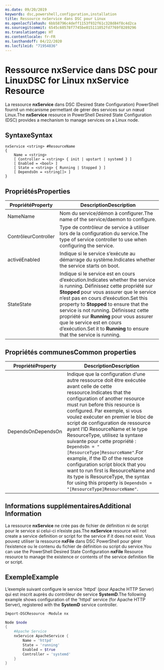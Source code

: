 ```yaml
---
ms.date: 09/20/2019
keywords: dsc,powershell,configuration,installation
title: Ressource nxService dans DSC pour Linux
ms.openlocfilehash: 6bb58796c4deff1153f932f61c328d84f8c4d2ca
ms.sourcegitcommit: 6545c60578f7745be015111052fd7769f8289296
ms.translationtype: HT
ms.contentlocale: fr-FR
ms.lasthandoff: 04/22/2020
ms.locfileid: "71954836"
---
```

# <a name="dsc-for-linux-nxservice-resource"></a><span data-ttu-id="61f4e-103">Ressource nxService dans DSC pour Linux</span><span class="sxs-lookup"><span data-stu-id="61f4e-103">DSC for Linux nxService Resource</span></span>

<span data-ttu-id="61f4e-104">La ressource **nxService** dans DSC (Desired State Configuration) PowerShell fournit un mécanisme permettant de gérer des services sur un nœud Linux.</span><span class="sxs-lookup"><span data-stu-id="61f4e-104">The **nxService** resource in PowerShell Desired State Configuration (DSC) provides a mechanism to manage services on a Linux node.</span></span>

## <a name="syntax"></a><span data-ttu-id="61f4e-105">Syntaxe</span><span class="sxs-lookup"><span data-stu-id="61f4e-105">Syntax</span></span>

```Syntax
nxService <string> #ResourceName
{
    Name = <string>
    [ Controller = <string> { init | upstart | systemd } ]
    [ Enabled = <bool> ]
    [ State = <string> { Running | Stopped } ]
    [ DependsOn = <string[]> ]
}
```

## <a name="properties"></a><span data-ttu-id="61f4e-106">Propriétés</span><span class="sxs-lookup"><span data-stu-id="61f4e-106">Properties</span></span>

|<span data-ttu-id="61f4e-107">Propriété</span><span class="sxs-lookup"><span data-stu-id="61f4e-107">Property</span></span> |<span data-ttu-id="61f4e-108">Description</span><span class="sxs-lookup"><span data-stu-id="61f4e-108">Description</span></span> |
|---|---|
|<span data-ttu-id="61f4e-109">Name</span><span class="sxs-lookup"><span data-stu-id="61f4e-109">Name</span></span> |<span data-ttu-id="61f4e-110">Nom du service/démon à configurer.</span><span class="sxs-lookup"><span data-stu-id="61f4e-110">The name of the service/daemon to configure.</span></span> |
|<span data-ttu-id="61f4e-111">Contrôleur</span><span class="sxs-lookup"><span data-stu-id="61f4e-111">Controller</span></span> |<span data-ttu-id="61f4e-112">Type de contrôleur de service à utiliser lors de la configuration du service.</span><span class="sxs-lookup"><span data-stu-id="61f4e-112">The type of service controller to use when configuring the service.</span></span> |
|<span data-ttu-id="61f4e-113">activé</span><span class="sxs-lookup"><span data-stu-id="61f4e-113">Enabled</span></span> |<span data-ttu-id="61f4e-114">Indique si le service s’exécute au démarrage du système.</span><span class="sxs-lookup"><span data-stu-id="61f4e-114">Indicates whether the service starts on boot.</span></span> |
|<span data-ttu-id="61f4e-115">State</span><span class="sxs-lookup"><span data-stu-id="61f4e-115">State</span></span> |<span data-ttu-id="61f4e-116">Indique si le service est en cours d’exécution.</span><span class="sxs-lookup"><span data-stu-id="61f4e-116">Indicates whether the service is running.</span></span> <span data-ttu-id="61f4e-117">Définissez cette propriété sur **Stopped** pour vous assurer que le service n’est pas en cours d’exécution.</span><span class="sxs-lookup"><span data-stu-id="61f4e-117">Set this property to **Stopped** to ensure that the service is not running.</span></span> <span data-ttu-id="61f4e-118">Définissez cette propriété sur **Running** pour vous assurer que le service est en cours d’exécution.</span><span class="sxs-lookup"><span data-stu-id="61f4e-118">Set it to **Running** to ensure that the service is running.</span></span> |

## <a name="common-properties"></a><span data-ttu-id="61f4e-119">Propriétés communes</span><span class="sxs-lookup"><span data-stu-id="61f4e-119">Common properties</span></span>

|<span data-ttu-id="61f4e-120">Propriété</span><span class="sxs-lookup"><span data-stu-id="61f4e-120">Property</span></span> |<span data-ttu-id="61f4e-121">Description</span><span class="sxs-lookup"><span data-stu-id="61f4e-121">Description</span></span> |
|---|---|
|<span data-ttu-id="61f4e-122">DependsOn</span><span class="sxs-lookup"><span data-stu-id="61f4e-122">DependsOn</span></span> |<span data-ttu-id="61f4e-123">Indique que la configuration d’une autre ressource doit être exécutée avant celle de cette ressource.</span><span class="sxs-lookup"><span data-stu-id="61f4e-123">Indicates that the configuration of another resource must run before this resource is configured.</span></span> <span data-ttu-id="61f4e-124">Par exemple, si vous voulez exécuter en premier le bloc de script de configuration de ressource ayant l’ID ResourceName et le type ResourceType, utilisez la syntaxe suivante pour cette propriété : `DependsOn = "[ResourceType]ResourceName"`.</span><span class="sxs-lookup"><span data-stu-id="61f4e-124">For example, if the ID of the resource configuration script block that you want to run first is ResourceName and its type is ResourceType, the syntax for using this property is `DependsOn = "[ResourceType]ResourceName"`.</span></span> |

## <a name="additional-information"></a><span data-ttu-id="61f4e-125">Informations supplémentaires</span><span class="sxs-lookup"><span data-stu-id="61f4e-125">Additional Information</span></span>

<span data-ttu-id="61f4e-126">La ressource **nxService** ne crée pas de fichier de définition ni de script pour le service si celui-ci n’existe pas.</span><span class="sxs-lookup"><span data-stu-id="61f4e-126">The **nxService** resource will not create a service definition or script for the service if it does not exist.</span></span> <span data-ttu-id="61f4e-127">Vous pouvez utiliser la ressource **nxFile** dans DSC PowerShell pour gérer l’existence ou le contenu du fichier de définition ou script du service.</span><span class="sxs-lookup"><span data-stu-id="61f4e-127">You can use the PowerShell Desired State Configuration **nxFile** Resource resource to manage the existence or contents of the service definition file or script.</span></span>

## <a name="example"></a><span data-ttu-id="61f4e-128">Exemple</span><span class="sxs-lookup"><span data-stu-id="61f4e-128">Example</span></span>

<span data-ttu-id="61f4e-129">L’exemple suivant configure le service 'httpd' (pour Apache HTTP Server) qui est inscrit auprès du contrôleur de service **SystemD**.</span><span class="sxs-lookup"><span data-stu-id="61f4e-129">The following example shows configuration of the 'httpd' service (for Apache HTTP Server), registered with the **SystemD** service controller.</span></span>

```powershell
Import-DSCResource -Module nx

Node $node
{
    #Apache Service
    nxService ApacheService {
        Name = 'httpd'
        State = 'running'
        Enabled = $true
        Controller = 'systemd'
    }
}
```
